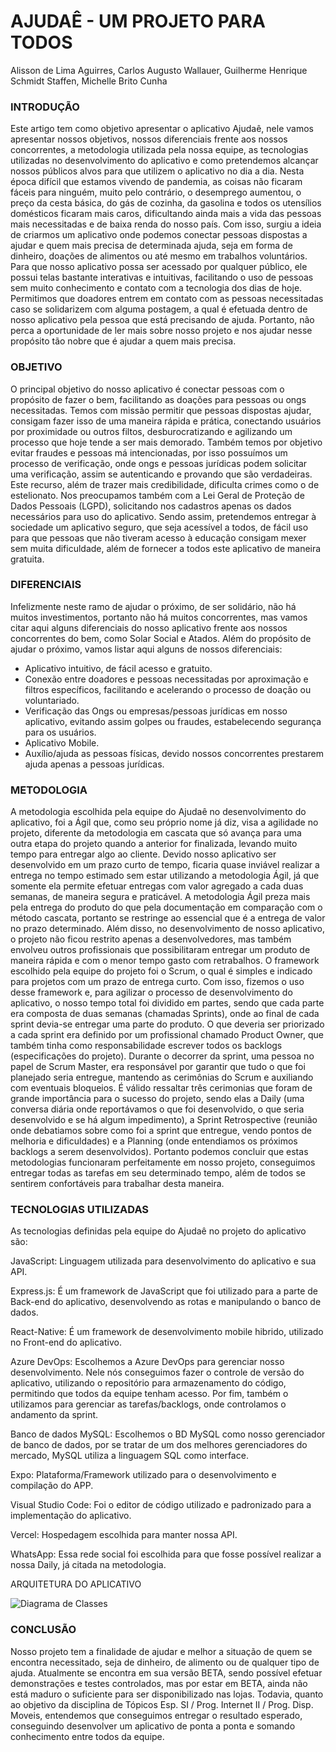 # AJUDAÊ - UM PROJETO PARA TODOS

Alisson de Lima Aguirres, Carlos Augusto Wallauer, Guilherme Henrique Schmidt Staffen, Michelle Brito Cunha

### INTRODUÇÃO

Este artigo tem como objetivo apresentar o aplicativo Ajudaê, nele vamos apresentar nossos objetivos, nossos diferenciais frente aos nossos concorrentes, a metodologia utilizada pela nossa equipe, as tecnologias utilizadas no desenvolvimento do aplicativo e como pretendemos alcançar nossos públicos alvos para que utilizem o aplicativo no dia a dia. Nesta época difícil que estamos vivendo de pandemia, as coisas não ficaram fáceis para ninguém, muito pelo contrário, o desemprego aumentou, o preço da cesta básica, do gás de cozinha, da gasolina e todos os utensílios domésticos ficaram mais caros, dificultando ainda mais a vida das pessoas mais necessitadas e de baixa renda do nosso país. Com isso, surgiu a ideia de criarmos um aplicativo onde podemos conectar pessoas dispostas a ajudar e quem mais precisa de determinada ajuda, seja em forma de dinheiro, doações de alimentos ou até mesmo em trabalhos voluntários. Para que nosso aplicativo possa ser acessado por qualquer público, ele possui telas bastante interativas e intuitivas, facilitando o uso de pessoas sem muito conhecimento e contato com a tecnologia dos dias de hoje. Permitimos que doadores entrem em contato com as pessoas necessitadas caso se solidarizem com alguma postagem, a qual é efetuada dentro de nosso aplicativo pela pessoa que está precisando de ajuda. Portanto, não perca a oportunidade de ler mais sobre nosso projeto e nos ajudar nesse propósito tão nobre que é ajudar a quem mais precisa. 

### OBJETIVO

O principal objetivo do nosso aplicativo é conectar pessoas com o propósito de fazer o bem, facilitando as doações para pessoas ou ongs necessitadas. Temos com missão permitir que pessoas dispostas ajudar, consigam fazer isso de uma maneira rápida e prática, conectando usuários por proximidade ou outros filtos, desburocratizando e agilizando um processo que hoje tende a ser mais demorado. Também temos por objetivo evitar fraudes e pessoas má intencionadas, por isso possuímos um processo de verificação, onde ongs e pessoas jurídicas podem solicitar uma verificação, assim se autenticando e provando que são verdadeiras. Este recurso, além de trazer mais credibilidade, dificulta crimes como o de estelionato. Nos preocupamos também com a Lei Geral de Proteção de Dados Pessoais (LGPD), solicitando nos cadastros apenas os dados necessários para uso do aplicativo. Sendo assim, pretendemos entregar à sociedade um aplicativo seguro, que seja acessível a todos, de fácil uso para que pessoas que não tiveram acesso à educação consigam mexer sem muita dificuldade, além de fornecer a todos este aplicativo de maneira gratuita.


### DIFERENCIAIS

Infelizmente neste ramo de ajudar o próximo, de ser solidário, não há muitos investimentos, portanto não há muitos concorrentes, mas vamos citar aqui alguns diferenciais do nosso aplicativo frente aos nossos concorrentes do bem, como Solar Social e Atados. Além do propósito de ajudar o próximo, vamos listar aqui alguns de nossos diferenciais:

* Aplicativo intuitivo, de fácil acesso e gratuito.
* Conexão entre doadores e pessoas necessitadas por aproximação e filtros específicos, facilitando e acelerando o processo de doação ou voluntariado.
* Verificação das Ongs ou empresas/pessoas jurídicas em nosso aplicativo, evitando assim golpes ou fraudes, estabelecendo segurança para os usuários.
* Aplicativo Mobile.
* Auxílio/ajuda as pessoas físicas, devido nossos concorrentes prestarem ajuda apenas a pessoas jurídicas.

### METODOLOGIA

A metodologia escolhida pela equipe do Ajudaê no desenvolvimento do aplicativo, foi a Ágil que, como seu próprio nome já diz, visa a agilidade no projeto, diferente da metodologia em cascata que só avança para uma outra etapa do projeto quando a anterior for finalizada, levando muito tempo para entregar algo ao cliente. Devido nosso aplicativo ser desenvolvido em um prazo curto de tempo, ficaria quase inviável realizar a entrega no tempo estimado sem estar utilizando a metodologia Ágil, já que somente ela permite efetuar entregas com valor agregado a cada duas semanas, de maneira segura e praticável.
A metodologia Ágil preza mais pela entrega do produto do que pela documentação em comparação com o método cascata, portanto se restringe ao essencial que é a entrega de valor no prazo determinado. Além disso, no desenvolvimento de nosso aplicativo, o projeto não ficou restrito apenas a desenvolvedores, mas também envolveu outros profissionais que possibilitaram entregar um produto de maneira rápida e com o menor tempo gasto com retrabalhos. O framework escolhido pela equipe do projeto foi o Scrum, o qual é simples e indicado para projetos com um prazo de entrega curto. Com isso, fizemos o uso desse framework e, para agilizar o processo de desenvolvimento do aplicativo, o nosso tempo total foi dividido em partes, sendo que cada parte era composta de duas semanas (chamadas Sprints), onde ao final de cada sprint devia-se entregar uma parte do produto. O que deveria ser priorizado a cada sprint era definido por um profissional chamado Product Owner, que também tinha como responsabilidade escrever todos os backlogs (especificações do projeto). Durante o decorrer da sprint, uma pessoa no papel de Scrum Master, era responsável por garantir que tudo o que foi planejado seria entregue, mantendo as cerimônias do Scrum e auxiliando com eventuais bloqueios. É válido ressaltar três cerimonias que foram de grande importância para o sucesso do projeto, sendo elas a Daily (uma conversa diária onde reportávamos o que foi desenvolvido, o que seria desenvolvido e se há algum impedimento), a Sprint Retrospective (reunião onde debatiamos sobre como foi a sprint que entregue, vendo pontos de melhoria e dificuldades) e a Planning (onde entendiamos os próximos backlogs a serem desenvolvidos). Portanto podemos concluir que estas metodologias funcionaram perfeitamente em nosso projeto, conseguimos entregar todas as tarefas em seu determinado tempo, além de todos se sentirem confortáveis para trabalhar desta maneira.  

### TECNOLOGIAS UTILIZADAS

As tecnologias definidas pela equipe do Ajudaê no projeto do aplicativo são:

JavaScript: Linguagem utilizada para desenvolvimento do aplicativo e sua API.

Express.js: É um framework de JavaScript que foi utilizado para a parte de Back-end do aplicativo, desenvolvendo as rotas e manipulando o banco de dados.

React-Native: É um framework de desenvolvimento mobile hibrido, utilizado no Front-end do aplicativo.

Azure DevOps: Escolhemos a Azure DevOps para gerenciar nosso desenvolvimento. Nele nós conseguimos fazer o controle de versão do aplicativo, utilizando o repositório para armazenamento do código, permitindo que todos da equipe tenham acesso. Por fim, também o utilizamos para gerenciar as tarefas/backlogs, onde controlamos o andamento da sprint.

Banco de dados MySQL: Escolhemos o BD MySQL como nosso gerenciador de banco de dados, por se tratar de um dos melhores gerenciadores do mercado, MySQL utiliza a linguagem SQL como interface.

Expo: Plataforma/Framework utilizado para o desenvolvimento e compilação do APP. 

Visual Studio Code: Foi o editor de código utilizado e padronizado para a implementação do aplicativo.

Vercel: Hospedagem escolhida para manter nossa API.

WhatsApp: Essa rede social foi escolhida para que fosse possível realizar a nossa Daily, já citada na metodologia.


ARQUITETURA DO APLICATIVO

![Diagrama de Classes](https://user-images.githubusercontent.com/90276773/143292294-5b66ab6d-73f7-401e-95be-9fa9414c7ba6.png)


### CONCLUSÃO

Nosso projeto tem a finalidade de ajudar e melhor a situação de quem se encontra necessitado, seja de dinheiro, de alimento ou de qualquer tipo de ajuda. Atualmente se encontra em sua versão BETA, sendo possível efetuar demonstrações e testes controlados, mas por estar em BETA, ainda não está maduro o suficiente para ser disponibilizado nas lojas. Todavia, quanto ao objetivo da disciplina de Tópicos Esp. SI / Prog. Internet II / Prog. Disp. Moveis, entendemos que conseguimos entregar o resultado esperado, conseguindo desenvolver um aplicativo de ponta a ponta e somando conhecimento entre todos da equipe.
